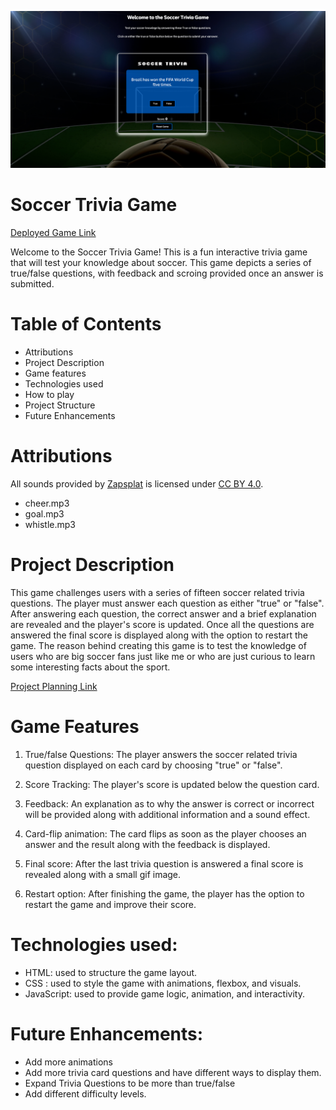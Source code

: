 ![Soccer trivia game landing page image. Question card displayed with a soccer filed background](./assets/images/wireframe.png)

# **Soccer Trivia Game**
[Deployed Game Link](https://paolasoria0597.github.io/Soccer-Trivia-Game/)


Welcome to the Soccer Trivia Game! This is a fun interactive trivia game that will test your knowledge about soccer. This game depicts a series of true/false questions, with feedback and scroing provided once an answer is submitted.


# **Table of Contents**
- Attributions
- Project Description
- Game features
- Technologies used
- How to play
- Project Structure
- Future Enhancements

# **Attributions**
All sounds provided by [Zapsplat](https://www.zapsplat.com/) is licensed under [CC BY 4.0](https://creativecommons.org/licenses/by/4.0/).
 - cheer.mp3
 - goal.mp3
 - whistle.mp3

# **Project Description**
This game challenges users with a series of fifteen soccer related trivia questions. The player must answer each question as either "true" or "false". After answering each question, the correct answer and a brief explanation are revealed and the player's score is updated. Once all the questions are answered the final score is displayed along with the option to restart the game. The reason behind creating this game is to test the knowledge of users who are big soccer fans just like me or who are just curious to learn some interesting facts about the sport.

[Project Planning Link](https://github.com/paolasoria0597/Soccer-Trivia-Game/blob/main/PseudoCode)
# **Game Features**

1. True/false Questions: The player answers the soccer related trivia question displayed on each card by choosing "true" or "false".

2. Score Tracking: The player's score is updated below the question card.

3. Feedback: An explanation as to why the answer is correct or incorrect will be provided along with additional information and a sound effect.

4. Card-flip animation: The card flips as soon as the player chooses an answer and the result along with the feedback is displayed.

5. Final score: After the last trivia question is answered a final score is revealed along with a small gif image.

6. Restart option: After finishing the game, the player has the option to restart the game and improve their score.

# **Technologies used**:
- HTML: used to structure the game layout.
- CSS : used to style the game with animations, flexbox, and visuals.
- JavaScript: used to provide game logic, animation, and interactivity.

# **Future Enhancements**:

- Add more animations
- Add more trivia card questions and have different ways to display them.
- Expand Trivia Questions to be more than true/false
- Add different difficulty levels.
